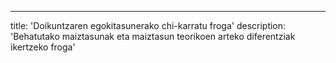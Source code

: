 ---
title: 'Doikuntzaren egokitasunerako chi-karratu froga'
description: 'Behatutako maiztasunak eta maiztasun teorikoen arteko diferentziak ikertzeko froga'
